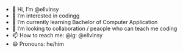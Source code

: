 - 👋 Hi, I’m @ellvlnsy
- 👀 I’m interested in codingg
- 🌱 I’m currently learning Bachelor of Computer Application
- 💞️ I’m looking to collaboration / peaople who can teach me coding
- 📫 How to reach me: @ig: @ellvlnsy
- 😄 Pronouns: he/him


<!---
ellvlnsy/ellvlnsy is a ✨ special ✨ repository because its `README.md` (this file) appears on your GitHub profile.
You can click the Preview link to take a look at your changes.
--->
